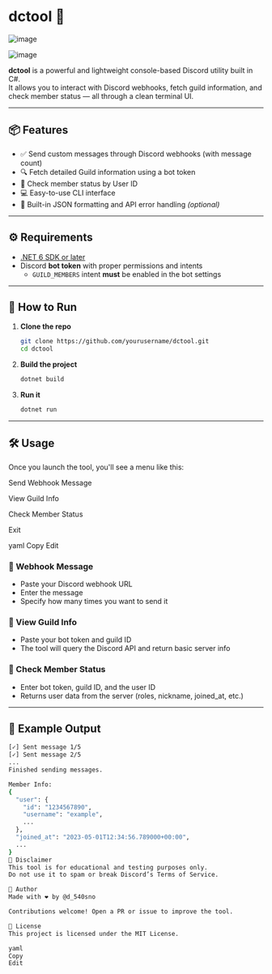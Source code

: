 # dctool 💬

![image](https://github.com/user-attachments/assets/33d3f2ac-ee0c-4740-b862-4a3ce836dda3)


![image](https://github.com/user-attachments/assets/257bc567-8d99-40ed-86ef-98174c8f4ae3)


**dctool** is a powerful and lightweight console-based Discord utility built in C#.  
It allows you to interact with Discord webhooks, fetch guild information, and check member status — all through a clean terminal UI.

---

## 📦 Features

- ✅ Send custom messages through Discord webhooks (with message count)
- 🔍 Fetch detailed Guild information using a bot token
- 👤 Check member status by User ID
- 💻 Easy-to-use CLI interface
- 🧠 Built-in JSON formatting and API error handling *(optional)*

---

## ⚙️ Requirements

- [.NET 6 SDK or later](https://dotnet.microsoft.com/download)
- Discord **bot token** with proper permissions and intents
  - `GUILD_MEMBERS` intent **must** be enabled in the bot settings

---

## 🚀 How to Run

1. **Clone the repo**
    ```bash
    git clone https://github.com/yourusername/dctool.git
    cd dctool
    ```

2. **Build the project**
    ```bash
    dotnet build
    ```

3. **Run it**
    ```bash
    dotnet run
    ```

---

## 🛠 Usage

Once you launch the tool, you'll see a menu like this:

Send Webhook Message

View Guild Info

Check Member Status

Exit

yaml
Copy
Edit

### 🔧 Webhook Message
- Paste your Discord webhook URL
- Enter the message
- Specify how many times you want to send it

### 📡 View Guild Info
- Paste your bot token and guild ID
- The tool will query the Discord API and return basic server info

### 👥 Check Member Status
- Enter bot token, guild ID, and the user ID
- Returns user data from the server (roles, nickname, joined_at, etc.)

---

## 📄 Example Output

```bash
[✓] Sent message 1/5
[✓] Sent message 2/5
...
Finished sending messages.

Member Info:
{
  "user": {
    "id": "1234567890",
    "username": "example",
    ...
  },
  "joined_at": "2023-05-01T12:34:56.789000+00:00",
  ...
}
🔐 Disclaimer
This tool is for educational and testing purposes only.
Do not use it to spam or break Discord’s Terms of Service.

👑 Author
Made with ❤️ by @d_540sno

Contributions welcome! Open a PR or issue to improve the tool.

📃 License
This project is licensed under the MIT License.

yaml
Copy
Edit
